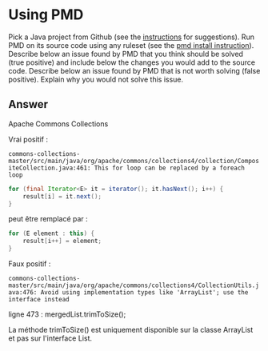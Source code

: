 # Using PMD

Pick a Java project from Github (see the [instructions](../sujet.md) for suggestions). Run PMD on its source code using any ruleset (see the [pmd install instruction](./pmd-help.md)). Describe below an issue found by PMD that you think should be solved (true positive) and include below the changes you would add to the source code. Describe below an issue found by PMD that is not worth solving (false positive). Explain why you would not solve this issue.

## Answer

Apache Commons Collections

Vrai positif :

`commons-collections-master/src/main/java/org/apache/commons/collections4/collection/CompositeCollection.java:461: This for loop can be replaced by a foreach loop`

```java
for (final Iterator<E> it = iterator(); it.hasNext(); i++) {
    result[i] = it.next();
}
```

peut être remplacé par :

```java
for (E element : this) {
    result[i++] = element;
}
```

Faux positif :

`commons-collections-master/src/main/java/org/apache/commons/collections4/CollectionUtils.java:476: Avoid using implementation types like 'ArrayList'; use the interface instead`

ligne 473 : mergedList.trimToSize();

La méthode trimToSize() est uniquement disponible sur la classe ArrayList et pas sur l'interface List.
